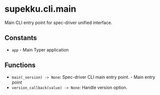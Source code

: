 # supekku.cli.main

Main CLI entry point for spec-driver unified interface.

## Constants

- `app` - Main Typer application

## Functions

- `main(_version) -> None`: Spec-driver CLI main entry point. - Main entry point
- `version_callback(value) -> None`: Handle version option.
